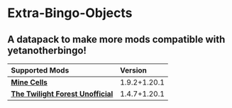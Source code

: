 # Extra-Bingo-Objects  

## A datapack to make more mods compatible with yetanotherbingo!  


| **Supported Mods**               | **Version**            |  
| :------------------------------- | :--------------------- |  
| **[Mine Cells](https://modrinth.com/mod/minecells)**                   | 1.9.2+1.20.1   |  
| **[The Twilight Forest Unofficial](https://modrinth.com/mod/the-twilight-forest-unofficial)** | 1.4.7+1.20.1    |